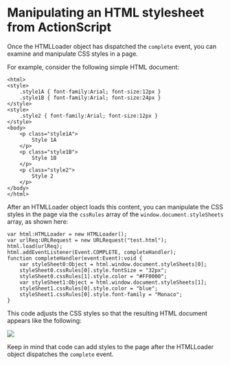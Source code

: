 # Manipulating an HTML stylesheet from ActionScript

<div>

Once the HTMLLoader object has dispatched the `complete` event, you can examine
and manipulate CSS styles in a page.

For example, consider the following simple HTML document:

    <html>
    <style>
    	.style1A { font-family:Arial; font-size:12px }
    	.style1B { font-family:Arial; font-size:24px }
    </style>
    <style>
    	.style2 { font-family:Arial; font-size:12px }
    </style>
    <body>
    	<p class="style1A">
    		Style 1A
    	</p>
    	<p class="style1B">
    		Style 1B
    	</p>
    	<p class="style2">
    		Style 2
    	</p>
    </body>
    </html>

After an HTMLLoader object loads this content, you can manipulate the CSS styles
in the page via the `cssRules` array of the `window.document.styleSheets` array,
as shown here:

    var html:HTMLLoader = new HTMLLoader();
    var urlReq:URLRequest = new URLRequest("test.html");
    html.load(urlReq);
    html.addEventListener(Event.COMPLETE, completeHandler);
    function completeHandler(event:Event):void {
    	var styleSheet0:Object = html.window.document.styleSheets[0];
    	styleSheet0.cssRules[0].style.fontSize = "32px";
    	styleSheet0.cssRules[1].style.color = "#FF0000";
    	var styleSheet1:Object = html.window.document.styleSheets[1];
    	styleSheet1.cssRules[0].style.color = "blue";
    	styleSheet1.cssRules[0].style.font-family = "Monaco";
    }

This code adjusts the CSS styles so that the resulting HTML document appears
like the following:

<div xmlns:fn="http://www.w3.org/2005/xpath-functions"
xmlns:fo="http://www.w3.org/1999/XSL/Format"
xmlns:xs="http://www.w3.org/2001/XMLSchema">

![](images/HTMLControlCSSExample.png)

</div>

Keep in mind that code can add styles to the page after the HTMLLoader object
dispatches the `complete` event.

</div>

<div>

<div>

</div>

</div>
